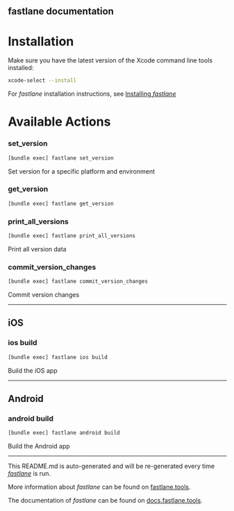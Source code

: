 fastlane documentation
----

# Installation

Make sure you have the latest version of the Xcode command line tools installed:

```sh
xcode-select --install
```

For _fastlane_ installation instructions, see [Installing _fastlane_](https://docs.fastlane.tools/#installing-fastlane)

# Available Actions

### set_version

```sh
[bundle exec] fastlane set_version
```

Set version for a specific platform and environment

### get_version

```sh
[bundle exec] fastlane get_version
```



### print_all_versions

```sh
[bundle exec] fastlane print_all_versions
```

Print all version data

### commit_version_changes

```sh
[bundle exec] fastlane commit_version_changes
```

Commit version changes

----


## iOS

### ios build

```sh
[bundle exec] fastlane ios build
```

Build the iOS app

----


## Android

### android build

```sh
[bundle exec] fastlane android build
```

Build the Android app

----

This README.md is auto-generated and will be re-generated every time [_fastlane_](https://fastlane.tools) is run.

More information about _fastlane_ can be found on [fastlane.tools](https://fastlane.tools).

The documentation of _fastlane_ can be found on [docs.fastlane.tools](https://docs.fastlane.tools).
